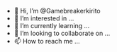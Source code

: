 - 👋 Hi, I’m @Gamebreakerkirito
- 👀 I’m interested in ...
- 🌱 I’m currently learning ...
- 💞️ I’m looking to collaborate on ...
- 📫 How to reach me ...

<!---
Gamebreakerkirito/Gamebreakerkirito is a ✨ special ✨ repository because its `README.md` (this file) appears on your GitHub profile.
You can click the Preview link to take a look at your changes.
--->
